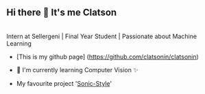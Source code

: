 ## Hi there 👋 It's me Clatson
<br>
Intern at Sellergeni | Final Year Student | Passionate about Machine Learning


- [This is my github page] (https://github.com/clatsonin/clatsonin)

- 🧠 I'm currently learning Computer Vision ✨
- My favourite project '[Sonic-Style](https://github.com/clatsonin/sonic-web.git)'


